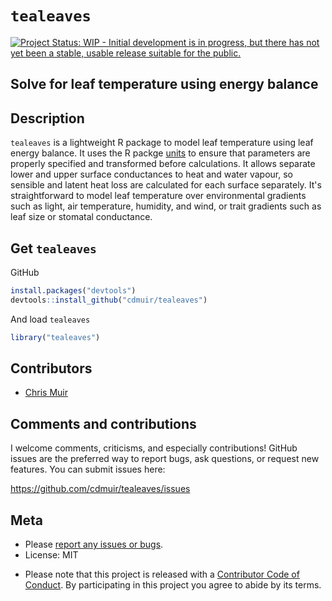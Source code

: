 `tealeaves`
=======

[![Project Status: WIP - Initial development is in progress, but there has not yet been a stable, usable release suitable for the public.](http://www.repostatus.org/badges/latest/wip.svg)](http://www.repostatus.org/#wip)

<!---
[![Build Status](https://travis-ci.org/ropensci/taxa.svg?branch=master)](https://travis-ci.org/cdmuir/tealeaves)
[![codecov](https://codecov.io/gh/ropensci/taxa/branch/master/graph/badge.svg)](https://codecov.io/gh/cdmuir/tealeaves)
[![rstudio mirror downloads](http://cranlogs.r-pkg.org/badges/tealeaves)](https://github.com/metacran/cranlogs.app)
[![cran version](http://www.r-pkg.org/badges/version/tealeaves)](https://cran.r-project.org/package=tealeaves)
-->

## Solve for leaf temperature using energy balance

## Description

`tealeaves` is a lightweight R package to model leaf temperature using leaf energy balance. It uses the R packge [units](https://cran.r-project.org/web/packages/units/index.html) to ensure that parameters are properly specified and transformed before calculations. It allows separate lower and upper surface conductances to heat and water vapour, so sensible and latent heat loss are calculated for each surface separately. It's straightforward to model leaf temperature over environmental gradients such as light, air temperature, humidity, and wind, or trait gradients such as leaf size or stomatal conductance. 

## Get `tealeaves`

<!--- From CRAN

```r
install.packages("tealeaves")
```

or from -->GitHub

```r
install.packages("devtools")
devtools::install_github("cdmuir/tealeaves")
```

And load `tealeaves`

```r
library("tealeaves")
```
## Contributors

* [Chris Muir](https://github.com/cdmuir)

## Comments and contributions

I welcome comments, criticisms, and especially contributions!
GitHub issues are the preferred way to report bugs, ask questions, or request new features.
You can submit issues here:

https://github.com/cdmuir/tealeaves/issues

## Meta

* Please [report any issues or bugs](https://github.com/cdmuir/tealeaves/issues).
* License: MIT
<!--- * Get citation information for `tealeaves` in R doing `citation(package = 'tealeaves')` -->
* Please note that this project is released with a [Contributor Code of Conduct](CONDUCT.md). By participating in this project you agree to abide by its terms.

